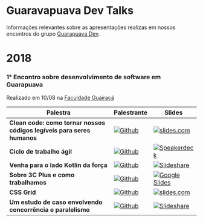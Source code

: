 # Guaravapuava Dev Talks
Informações relevantes sobre as apresentações realizas em nossos encontros do grupo [Guarapuava Dev](https://www.meetup.com/pt-BR/Meetup-de-Desenvolvimento-de-Software-Guarapuava/).

# 2018
### 1° Encontro sobre desenvolvimento de software em Guarapuava

Realizado em 10/08 na [Faculdade Guairacá](https://www.guairaca.com.br/)

| Palestra | Palestrante | Slides |
|----------|-------------|--------|
| **Clean code: como tornar nossos códigos legíveis para seres humanos** | [![Github](https://img.shields.io/badge/Github-@viniciusalonso-blue.svg)](https://github.com/viniciusalonso) | [![slides.com](https://img.shields.io/badge/slides-slides.com-brightgreen.svg)](https://slides.com/viniciusalonso/clean-code-meetup-guarapuava#/) |
| **Ciclo de trabalho ágil** | [![Github](https://img.shields.io/badge/Github-@adbatista-blue.svg)](https://github.com/adbatista) | [![Speakerdeck](https://img.shields.io/badge/slides-Spearkerdeck-brightgreen.svg)](https://speakerdeck.com/adbatista/ciclo-de-trabalho-agil) |
| **Venha para o lado Kotlin da força** | [![Github](https://img.shields.io/badge/Github-@SartoriRIA-blue.svg)](https://github.com/Sartori-RIA) | [![Slideshare](https://img.shields.io/badge/slides-Slideshare-brightgreen.svg)](https://pt.slideshare.net/LucasAntonioRamosSar/venha-para-o-lado-kotlin-da-fora) |
| **Sobre 3C Plus e como trabalhamos** | [![Github](https://img.shields.io/badge/Github-@diogodhh-blue.svg)](https://github.com/diogodhh) | [![Google Slides](https://img.shields.io/badge/slides-GoogleSlides-brightgreen.svg)](https://docs.google.com/presentation/d/17YGBTB-krMXPjKkh0E55l2yuqL4FE__-Hp-GbveHOBc/edit#slide=id.p) |
| **CSS Grid** | [![Github](https://img.shields.io/badge/Github-@joaovinicius-blue.svg)](https://github.com/joaovinicius) | [![slides.com](https://img.shields.io/badge/slides-slides.com-brightgreen.svg)](https://slides.com/joaovinicius/css-grid/#/) |
| **Um estudo de caso envolvendo concorrência e paralelismo** | [![Github](https://img.shields.io/badge/Github-@fabiosammy-blue.svg)](https://github.com/fabiosammy) | [![Slideshare](https://img.shields.io/badge/slides-Slideshare-brightgreen.svg)](#) |
